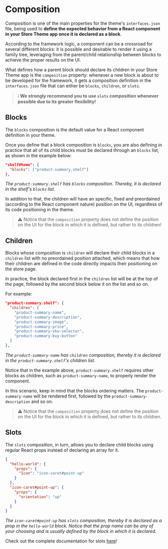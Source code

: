 # Composition

Composition is one of the main properties for the theme's `interfaces.json` file, being used to **define the expected behavior from a React component in your Store Theme app once it is declared as a block**.

According to the framework logic, a component can be a crossroad for several different blocks: it is possible and desirable to render it using a family tree, leveraging from the parent/child relationship between blocks to achieve the proper results on the UI. 

What defines how a parent block should declare its children in your Store Theme app is the `composition` property: whenever a new block is about to be developed for the framework, it gets a composition definition in the `interfaces.json` file that can either be `blocks`, `children`, or `slots`.

> ℹ️ **We strongly recommend you to use `slots` composition whenever possible due to its greater flexibility!**

## Blocks

The `blocks` composition is the default value for a React component definition in your theme. 

Once you define that a block composition is `blocks`, you are also defining in practice that all of its child blocks must be declared through an `blocks` list, as shown in the example below:

```json
"shelf#home": {
  "blocks": ["product-summary.shelf"]
},
````
*The `product-summary.shelf` has `blocks` composition. Thereby, it is declared in the shelf's `blocks` list.*

In addition to that, the children will have an specific, fixed and preordained (according to the React component nature) position on the UI, regardless of its code positioning in the theme.

>⚠️ Notice that the `composition` property does not define the position on the UI for the block in which it is defined, but rather to its children!

## Children

Blocks whose composition is `children` will declare their child blocks in a `children` list with no preordained position attached, which means that how their children are defined in the code directly impacts their positioning on the store page.

In practice, the block declared first in the `children` list will be at the top of the page, followed by the second block below it on the list and so on.

For example:

```json
"product-summary.shelf": {
  "children": [
    "product-summary-name",
    "product-summary-description",
    "product-summary-image",
    "product-summary-price",
    "product-summary-sku-selector",
    "product-summary-buy-button"
  ]
},
```
*The `product-summary-name` has `children` composition, thereby it is declared in the `product-summary.shelf`'s children list.*

Notice that in the example above, `product-summary.shelf` requires other blocks as children, such as `product-summary-name`, to properly render the component. 

In this scenario, keep in mind that the blocks ordering matters. The `product-summary-name` will be rendered first, followed by the `product-summary-description` and so on.

>⚠️ Notice that the `composition` property does not define the position on the UI for the block in which it is defined, but rather to its children.

## Slots

The `slots` composition, in turn, allows you to declare child blocks using regular React props instead of declaring an array for it. 

```json
{
  "hello-world": {
    "props": {
      "Icon": "icon-caret#point-up"
    }
  },
  "icon-caret#point-up": {
    "props": {
      "orientation": "up"
    }
  }
}
```
*The `icon-caret#point-up` has `slots` composition, thereby it is declared as a prop in the `hello-world` block. Notice that the prop name can be any of your choosing and is usually defined by the block in which it is declared.*

Check out the complete documentation for slots [here](https://developers.vtex.com/vtex-developer-docs/docs/vtex-io-documentation-slots/)!
 
 
 


